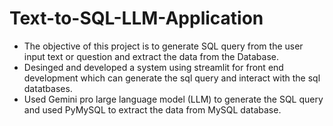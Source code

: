 # Text-to-SQL-LLM-Application


- The objective of this project is to generate SQL query from the user input text or question and extract the data from the Database.
- Desinged and developed a system using streamlit for front end development which can generate the sql query and interact with the sql datatbases.
- Used Gemini pro large language model (LLM) to generate the SQL query and used PyMySQL to extract the data from MySQL database.

